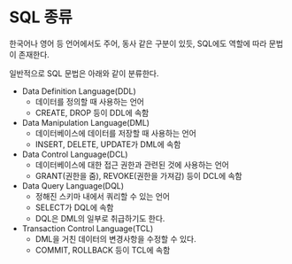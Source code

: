 # **SQL 종류**

한국어나 영어 등 언어에서도 주어, 동사 같은 구분이 있듯, SQL에도 역할에 따라 문법이 존재한다.

일반적으로 SQL 문법은 아래와 같이 분류한다.

-   Data Definition Language(DDL)  
    -   데이터를 정의할 때 사용하는 언어
    -   CREATE, DROP 등이 DDL에 속함
-   Data Manipulation Language(DML)
    -   데이터베이스에 데이터를 저장할 때 사용하는 언어
    -   INSERT, DELETE, UPDATE가 DML에 속함
-   Data Control Language(DCL)
    -   데이터베이스에 대한 접근 권한과 관련된 것에 사용하는 언어
    -   GRANT(권한을 줌), REVOKE(권한을 가져감) 등이 DCL에 속함
-   Data Query Language(DQL)
    -   정해진 스키마 내에서 쿼리할 수 있는 언어
    -   SELECT가 DQL에 속함
    -   DQL은 DML의 일부로 취급하기도 한다.
-   Transaction Control Language(TCL)
    -   DML을 거친 데이터의 변경사항을 수정할 수 있다.
    -   COMMIT, ROLLBACK 등이 TCL에 속함
